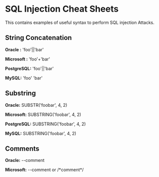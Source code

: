 <h1>SQL Injection Cheat Sheets</h1>
<p>This contains examples of useful syntax to perform SQL injection Attacks.</p>
<h2>String Concatenation</h2>
<p><b>Oracle      :</b> 'foo'||'bar'</p>
<p><b>Microsoft   :</b> 'foo'+'bar'</p>
<p><b>PostgreSQL:</b> 'foo'||'bar' </p>
<p><b>MySQL:</b> 'foo' 'bar'</p>

<h2>Substring</h2>
<p><b>Oracle:</b> SUBSTR('foobar', 4, 2)</p>
<p><b>Microsoft:</b> SUBSTRING('foobar', 4, 2)</p>
<p><b>PostgreSQL:</b> SUBSTRING('foobar', 4, 2)</p>
<p><b>MySQL:</b> SUBSTRING('foobar', 4, 2)</p>

<h2>Comments</h2>
<p><b>Oracle:</b> --comment</p>
<p><b>Microsoft:</b> --comment or /*comment*/ </p>

